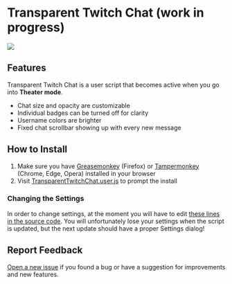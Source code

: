 # Transparent Twitch Chat (work in progress)

![](https://repo.chylex.com/transparent-twitch-chat.png?)

## Features

Transparent Twitch Chat is a user script that becomes active when you go into **Theater mode**.

- Chat size and opacity are customizable
- Individual badges can be turned off for clarity
- Username colors are brighter
- Fixed chat scrollbar showing up with every new message

## How to Install

1. Make sure you have [Greasemonkey](https://addons.mozilla.org/en-US/firefox/addon/greasemonkey/) (Firefox) or [Tampermonkey](https://tampermonkey.net/) (Chrome, Edge, Opera) installed in your browser
2. Visit [TransparentTwitchChat.user.js](https://github.com/chylex/Transparent-Twitch-Chat/raw/master/dist/TransparentTwitchChat.user.js) to prompt the install

### Changing the Settings

In order to change settings, at the moment you will have to edit [these lines in the source code](https://github.com/chylex/Transparent-Twitch-Chat/blob/master/src/main.js#L21-L28). You will unfortunately lose your settings when the script is updated, but the next update should have a proper Settings dialog!

## Report Feedback

[Open a new issue](https://github.com/chylex/Transparent-Twitch-Chat/issues) if you found a bug or have a suggestion for improvements and new features.
